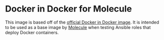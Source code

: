 # Docker in Docker for Molecule

This image is based off of the [official Docker in Docker image](https://hub.docker.com/_/docker/). It is intended to be used as a base image by [Molecule](https://molecule.readthedocs.io/en/latest/) when testing Ansible roles that deploy Docker containers.
